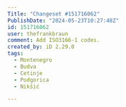 ```yaml
---
Title: "Changeset #151716062"
PublishDate: "2024-05-23T10:27:48Z"
id: 151716062
user: thefrankbraun
comment: Add ISO3166-1 codes.
created_by: iD 2.29.0
tags:
  - Montenegro
  - Budva
  - Cetinje
  - Podgorica
  - Nikšić

---
```

